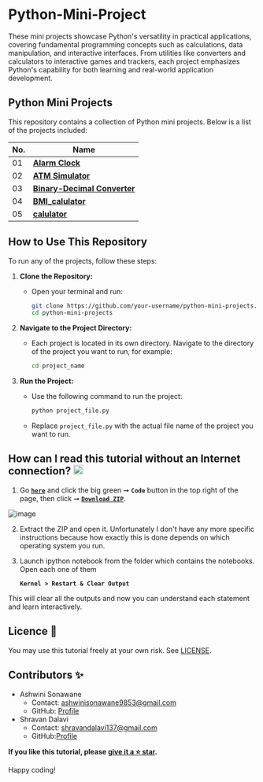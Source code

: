 
# Python-Mini-Project


These mini projects showcase Python's versatility in practical applications, covering fundamental programming concepts such as calculations, data manipulation, and interactive interfaces. From utilities like converters and calculators to interactive games and trackers, each project emphasizes Python's capability for both learning and real-world application development.


## Python Mini Projects

This repository contains a collection of Python mini projects. Below is a list of the projects included:


| **No.** | **Name** | 
| ------- | -------- | 
|	01	| **[Alarm Clock](https://github.com/SonawaneAshwini/Simple-Python-Mini-Projects/tree/main/Alarm%20Clock)** |
|  02 | **[ATM Simulator](https://github.com/SonawaneAshwini/Simple-Python-Mini-Projects/tree/main/ATM%20Simulator)** |
|  03 | **[Binary-Decimal Converter](https://github.com/SonawaneAshwini/Simple-Python-Mini-Projects/tree/main/Binary-Decimal%20Converter)** |
|  04 | **[BMI_calulator](https://github.com/SonawaneAshwini/Simple-Python-Mini-Projects/tree/main/BMI_calulator)** |
|  05 | **[calulator](https://github.com/SonawaneAshwini/Simple-Python-Mini-Projects/tree/main/calculator)** |






## How to Use This Repository

To run any of the projects, follow these steps:

1. **Clone the Repository:**
   - Open your terminal and run:
     ```sh
     git clone https://github.com/your-username/python-mini-projects.git
     cd python-mini-projects
     ```

2. **Navigate to the Project Directory:**
   - Each project is located in its own directory. Navigate to the directory of the project you want to run, for example:
     ```sh
     cd project_name

     ```

3. **Run the Project:**
   - Use the following command to run the project:
     ```sh
     python project_file.py
     ```
   - Replace `project_file.py` with the actual file name of the project you want to run.






## How can I read this tutorial without an Internet connection? <img alt="GIF" src="https://github.com/TheDudeThatCode/TheDudeThatCode/blob/master/Assets/hmm.gif" width="20" />

1. Go [**`here`**](https://github.com/SonawaneAshwini/Simple-Python-Mini-Projects) and click the big green ➞  **`Code`** button in the top right of the page, then click ➞ [**`Download ZIP`**](https://github.com/SonawaneAshwini/Simple-Python-Mini-Projects/archive/refs/heads/main.zip).

  ![image](https://github.com/SonawaneAshwini/Simple-Python-Mini-Projects/assets/172588428/9d3dfb79-474e-4a0a-af5b-1e3ff3a784ef)



2. Extract the ZIP and open it. Unfortunately I don't have any more specific instructions because how exactly this is done depends on which operating system you run.
    
3. Launch ipython notebook from the folder which contains the notebooks. Open each one of them
  
    **`Kernel > Restart & Clear Output`**
    
This will clear all the outputs and now you can understand each statement and learn interactively.



## Licence 📜

You may use this tutorial freely at your own risk. See [LICENSE](https://github.com/SonawaneAshwini/Simple-Python-Mini-Projects/blob/main/LICENSE).




## Contributors ✨


- Ashwini Sonawane
  - Contact: ashwinisonawane9853@gmail.com
  - GitHub: [Profile](https://github.com/SonawaneAshwini)
- Shravan Dalavi
  - Contact: shravandalavi137@gmail.com
  - GitHub:[Profile]( https://github.com/ShravanDalavi)





**If you like this tutorial, please [give it a ⭐ star](https://github.com/SonawaneAshwini/Simple-Python-Mini-Projects).**

Happy coding!



